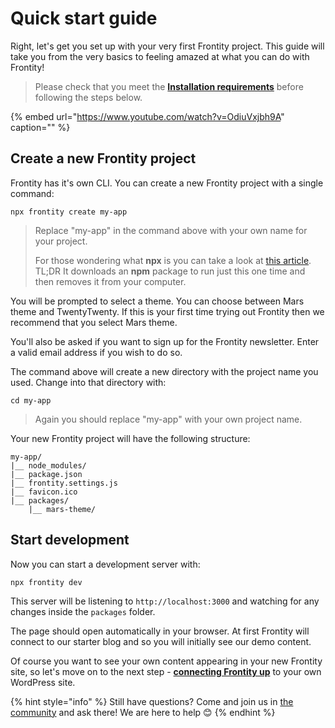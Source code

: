 # Quick start guide

Right, let's get you set up with your very first Frontity project. This guide will take you from the very basics to feeling amazed at what you can do with Frontity!

> Please check that you meet the [**Installation requirements**](./#installation-requirements) before following the steps below.

{% embed url="https://www.youtube.com/watch?v=OdiuVxjbh9A" caption="" %}

## Create a new Frontity project

Frontity has it's own CLI. You can create a new Frontity project with a single command:

```text
npx frontity create my-app
```

> Replace "my-app" in the command above with your own name for your project.
>
> For those wondering what **npx** is you can take a look at [this article](https://medium.com/@maybekatz/introducing-npx-an-npm-package-runner-55f7d4bd282b).  
> TL;DR It downloads an **npm** package to run just this one time and then removes it from your computer.

You will be prompted to select a theme. You can choose between Mars theme and TwentyTwenty. If this is your first time trying out Frontity then we recommend that you select Mars theme.

You'll also be asked if you want to sign up for the Frontity newsletter. Enter a valid email address if you wish to do so.

The command above will create a new directory with the project name you used. Change into that directory with:

```text
cd my-app
```

> Again you should replace "my-app" with your own project name.

Your new Frontity project will have the following structure:

```text
my-app/
|__ node_modules/
|__ package.json
|__ frontity.settings.js
|__ favicon.ico
|__ packages/
    |__ mars-theme/
```

## Start development

Now you can start a development server with:

```text
npx frontity dev
```

This server will be listening to `http://localhost:3000` and watching for any changes inside the `packages` folder.

The page should open automatically in your browser. At first Frontity will connect to our starter blog and so you will initially see our demo content.

Of course you want to see your own content appearing in your new Frontity site, so let's move on to the next step - [**connecting Frontity up**](connecting-to-wordpress.md) to your own WordPress site.

{% hint style="info" %}
Still have questions? Come and join us in [the community](https://community.frontity.org/) and ask there! We are here to help 😊
{% endhint %}

